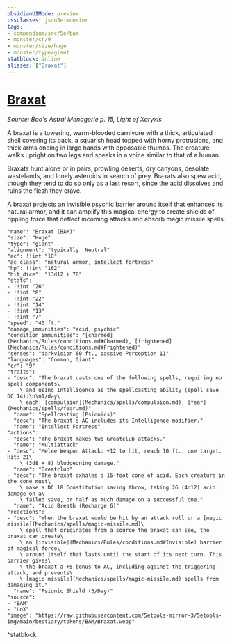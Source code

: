 ```yaml
---
obsidianUIMode: preview
cssclasses: json5e-monster
tags:
- compendium/src/5e/bam
- monster/cr/9
- monster/size/huge
- monster/type/giant
statblock: inline
aliases: ["Braxat"]
---
```

# [Braxat](Mechanics\bestiary\giant/braxat-bam.md)
*Source: Boo's Astral Menagerie p. 15, Light of Xaryxis*  

A braxat is a towering, warm-blooded carnivore with a thick, articulated shell covering its back, a squarish head topped with horny protrusions, and thick arms ending in large hands with opposable thumbs. The creature walks upright on two legs and speaks in a voice similar to that of a human.

Braxats hunt alone or in pairs, prowling deserts, dry canyons, desolate wastelands, and lonely asteroids in search of prey. Braxats also spew acid, though they tend to do so only as a last resort, since the acid dissolves and ruins the flesh they crave.

A braxat projects an invisible psychic barrier around itself that enhances its natural armor, and it can amplify this magical energy to create shields of rippling force that deflect incoming attacks and absorb magic missile spells.

```statblock
"name": "Braxat (BAM)"
"size": "Huge"
"type": "giant"
"alignment": "typically  Neutral"
"ac": !!int "18"
"ac_class": "natural armor, intellect fortress"
"hp": !!int "162"
"hit_dice": "13d12 + 78"
"stats":
- !!int "26"
- !!int "8"
- !!int "22"
- !!int "14"
- !!int "13"
- !!int "7"
"speed": "40 ft."
"damage_immunities": "acid, psychic"
"condition_immunities": "[charmed](Mechanics/Rules/conditions.md#Charmed), [frightened](Mechanics/Rules/conditions.md#Frightened)"
"senses": "darkvision 60 ft., passive Perception 11"
"languages": "Common, Giant"
"cr": "9"
"traits":
- "desc": "The braxat casts one of the following spells, requiring no spell components\
    \ and using Intelligence as the spellcasting ability (spell save DC 14):\n\n1/day\
    \ each: [compulsion](Mechanics/spells/compulsion.md), [fear](Mechanics/spells/fear.md)"
  "name": "Spellcasting (Psionics)"
- "desc": "The braxat's AC includes its Intelligence modifier."
  "name": "Intellect Fortress"
"actions":
- "desc": "The braxat makes two Greatclub attacks."
  "name": "Multiattack"
- "desc": "Melee Weapon Attack: +12 to hit, reach 10 ft., one target. Hit: 21\
    \ (3d8 + 8) bludgeoning damage."
  "name": "Greatclub"
- "desc": "The braxat exhales a 15-foot cone of acid. Each creature in the cone must\
    \ make a DC 18 Constitution saving throw, taking 26 (4d12) acid damage on a\
    \ failed save, or half as much damage on a successful one."
  "name": "Acid Breath (Recharge 6)"
"reactions":
- "desc": "When the braxat would be hit by an attack roll or a [magic missile](Mechanics/spells/magic-missile.md)\
    \ spell that originates from a source the braxat can see, the braxat can create\
    \ an [invisible](Mechanics/Rules/conditions.md#Invisible) barrier of magical force\
    \ around itself that lasts until the start of its next turn. This barrier gives\
    \ the braxat a +5 bonus to AC, including against the triggering attack, and prevents\
    \ [magic missile](Mechanics/spells/magic-missile.md) spells from damaging it."
  "name": "Psionic Shield (3/Day)"
"source":
- "BAM"
- "LoX"
"image": "https://raw.githubusercontent.com/5etools-mirror-3/5etools-img/main/bestiary/tokens/BAM/Braxat.webp"
```
^statblock